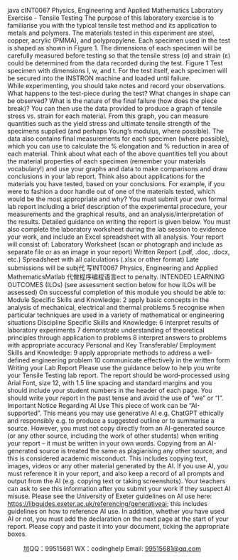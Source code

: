java cINT0067 Physics, Engineering and Applied Mathematics Laboratory Exercise - Tensile Testing 
The purpose of this laboratory exercise is to familiarise you with the typical tensile test method and its application to metals and polymers.
The materials tested in this experiment are steel, copper, acrylic (PMMA), and polypropylene.    Each specimen used in the test is shaped as shown in Figure 1.    The dimensions of each specimen will be carefully measured before testing so that the tensile stress (σ) and strain (ε) could be determined from the data recorded during the test.
Figure 1 Test specimen with dimensions l, w, and t.
For the test itself, each specimen will be secured into the INSTRON machine and loaded until failure.  
While experimenting, you should take notes and record your observations.    What happens to the test-piece during the test?    What changes in shape can be observed?    What is the nature of the final failure (how does the piece break)?
You can then use the data provided to produce a graph of tensile stress vs. strain for each material.    From this graph, you can measure quantities such as the yield stress and ultimate tensile strength of the specimens supplied (and perhaps Young’s modulus, where possible).       The data also contains final measurements for each specimen (where possible), which you can use to calculate the % elongation and % reduction in area of each material.
Think about what each of the above quantities tell you about the material properties of each specimen (remember your materials vocabulary!) and use your graphs and data to make comparisons and draw conclusions in your lab report.    Think also about applications for the materials you have tested, based on your conclusions.    For example, if you were to fashion a door handle out of one of the materials tested, which would be the most appropriate and why?
You must submit your own formal lab report including a brief description of the experimental procedure, your measurements and the graphical results, and an analysis/interpretation of the results.    Detailed guidance on writing the report is given below.
You must also complete the laboratory worksheet during the lab session to evidence your work, and include an Excel spreadsheet with all analysis. Your report will consist of:
Laboratory Worksheet (scan or photograph and include as separate file or as an image in your    report)
Written Report (.pdf, .doc, .docx, etc.)
Spreadsheet with all calculations (.xlsx or other format) 
Late submissions will be subj代 写INT0067 Physics, Engineering and Applied MathematicsMatlab
代做程序编程语言ect to penalty. 
INTENDED LEARNING OUTCOMES (ILOs) (see assessment section below for how ILOs will be assessed) 
On successful completion of this module you should be able to: 
Module Specific Skills and Knowledge: 
2 
apply basic concepts in the analysis of mechanical, electrical and thermal problems 
5 
recognise when particular techniques are used in a variety of mathematical or engineering situations 
Discipline Specific Skills and Knowledge: 
6 
interpret results of laboratory experiments 
7 
demonstrate understanding of theoretical principles through application to problems 
8 
interpret answers to problems with appropriate accuracy 
Personal and Key Transferable/ Employment Skills and Knowledge: 
9 
apply appropriate methods to address a well-defined engineering problem 
10 
communicate effectively in the written form 
Writing your Lab Report 
Please use the guidance below to help you write your Tensile Testing lab report.    The report should be word-processed using Arial Font, size 12, with 1.5 line spacing and standard margins and you should include your student numbers in the header of each page.    You should write your report in the past tense and avoid the use of “we” or “I”. Important Notice Regarding AI Use This piece of work can be “AI-supported”. This means you may use generative AI e.g. ChatGPT ethically and responsibly e.g. to produce a suggested outline or to summarise a source. However, you must not copy directly from an AI-generated source (or any other source, including the work of other students) when writing your report – it must be written in your own words. Copying from an AI-generated source is treated the same as plagiarising any other source, and this is considered academic misconduct. This includes copying text, images, videos or any other material generated by the AI. If you use AI, you must reference it in your report, and also keep a record of all prompts and output from the AI (e.g. copying text or taking screenshots). Your teachers can ask to see this information after you submit your work if they suspect AI misuse. Please see the University of Exeter guidelines on AI use here: https://libguides.exeter.ac.uk/referencing/generativeai; this includes guidelines on how to reference AI use. In addition, whether you have used AI or not, you must add the declaration on the next page at the start of your report. Please copy and paste it into your document, ticking the appropriate boxes. 





         
加QQ：99515681  WX：codinghelp  Email: 99515681@qq.com
